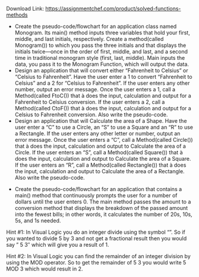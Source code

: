 Download Link: https://assignmentchef.com/product/solved-functions-methods
<br>
<ul>

 <li>Create the pseudo-code/flowchart for an application class named Monogram. Its main() method inputs three variables that hold your first, middle, and last initials, respectively. Create a method(called Monogram()) to which you pass the three initials and that displays the initials twice—once in the order of first, middle, and last, and a second time in traditional monogram style (first, last, middle). Main inputs the data, you pass it to the Monogram Function, which will output the data.</li>

 <li>Design an application that will convert either “Fahrenheit to Celsius” or “Celsius to Fahrenheit”. Have the user enter a 1 to convert “Fahrenheit to Celsius” and a 2 for “Celsius to Fahrenheit”.  If the user enters any other number, output an error message.  Once the user enters a 1, call a Method(called FtoC()) that à does the input, calculation and output for a Fahrenheit to Celsius conversion.  If the user enters a 2, call a Method(called CtoF()) that à does the input, calculation and output for a Celsius to Fahrenheit conversion.  Also write the pseudo-code.</li>

 <li>Design an application that will Calculate the area of a Shape. Have the user enter a “C” to use a Circle, an “S” to use a Square and an “R” to use a Rectangle.  If the user enters any other letter or number, output an error message.  Once the user enters a “C”, call a Method(called Circle()) that à does the input, calculation and output to Calculate the area of a Circle.  If the user enters an “S”, call a Method(called Square()) that à does the input, calculation and output to Calculate the area of a Square.  If the user enters an “R”, call a Method(called Rectangle()) that à does the input, calculation and output to Calculate the area of a Rectangle.   Also write the pseudo-code.</li>

</ul>




<ul>

 <li>Create the pseudo-code/flowchart for an application that contains a main() method that continuously prompts the user for a number of dollars until the user enters 0. The main method passes the amount to a conversion method that displays the breakdown of the passed amount into the fewest bills; in other words, it calculates the number of 20s, 10s, 5s, and 1s needed.</li>

</ul>

Hint #1: In Visual Logic you do an integer divide using the symbol “”. So if you wanted to divide 5 by 3 and not get a fractional result then you would say ” 5  3″ which will give you a result of 1.

Hint #2: In Visual Logic you can find the remainder of an integer division by using the MOD operator. So to get the remainder of 5  3 you would write 5 MOD 3 which would result in 2.


